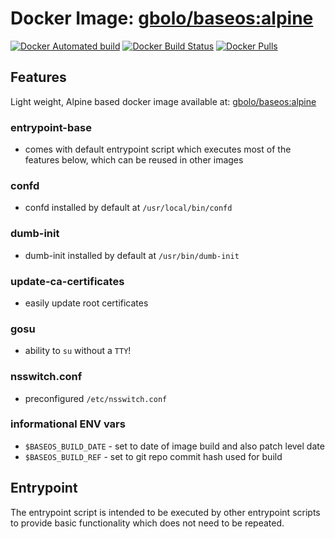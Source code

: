 # Docker Image: [gbolo/baseos:alpine](https://hub.docker.com/r/gbolo/baseos/)

[![Docker Automated build](https://img.shields.io/docker/automated/gbolo/baseos.svg)]()
[![Docker Build Status](https://img.shields.io/docker/build/gbolo/baseos.svg)]()
[![Docker Pulls](https://img.shields.io/docker/pulls/gbolo/baseos.svg)]()

## Features

Light weight, Alpine based docker image available at: [gbolo/baseos:alpine](https://hub.docker.com/r/gbolo/baseos/)

### entrypoint-base
 - comes with default entrypoint script which executes most of the features below, which can be reused in other images

### confd
 - confd installed by default at `/usr/local/bin/confd`

### dumb-init
 - dumb-init installed by default at `/usr/bin/dumb-init`

### update-ca-certificates
 - easily update root certificates

### gosu
 - ability to `su` without a `TTY`!

### nsswitch.conf
 - preconfigured `/etc/nsswitch.conf`

### informational ENV vars
 - `$BASEOS_BUILD_DATE` - set to date of image build and also patch level date
 - `$BASEOS_BUILD_REF` - set to git repo commit hash used for build

## Entrypoint

The entrypoint script is intended to be executed by other entrypoint scripts
to provide basic functionality which does not need to be repeated.
